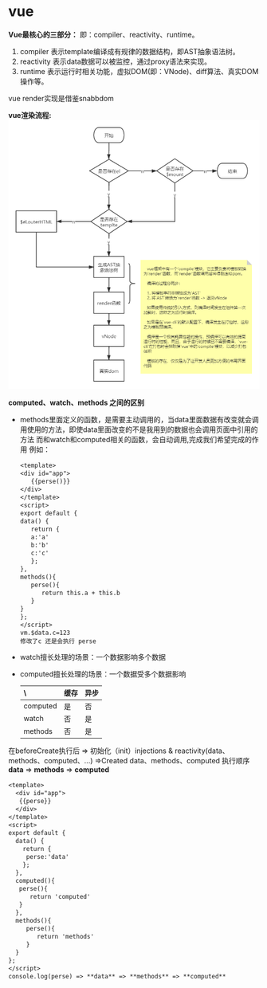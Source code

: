 # vue
**Vue最核心的三部分：**
即：compiler、reactivity、runtime。
1. compiler 表示template编译成有规律的数据结构，即AST抽象语法树。
2. reactivity 表示data数据可以被监控，通过proxy语法来实现。
3. runtime 表示运行时相关功能，虚拟DOM(即：VNode)、diff算法、真实DOM操作等。

vue render实现是借鉴snabbdom

**vue渲染流程:**
   ![vue渲染](./img/vue渲染.png)
  

**computed、watch、methods 之间的区别**
- methods里面定义的函数，是需要主动调用的，当data里面数据有改变就会调用使用的方法，即使data里面改变的不是我用到的数据也会调用页面中引用的方法
  而和watch和computed相关的函数，会自动调用,完成我们希望完成的作用
  例如：

   ```vue
   <template>
   <div id="app">
      {{perse()}}
   </div>
   </template>
   <script>
   export default {
   data() {
      return {
      a:'a'
      b:'b'
      c:'c'
      };
   },
   methods(){
      perse(){
         return this.a + this.b
      }
   }
   };
   </script>
   vm.$data.c=123
   修改了c 还是会执行 perse

   ```
- watch擅长处理的场景：一个数据影响多个数据
- computed擅长处理的场景：一个数据受多个数据影响

   | \        | 缓存 | 异步 |
   | -------- | ---- | ---- |
   | computed | 是   | 否   |
   | watch    | 否   | 是   |
   | methods  | 否   | 是   |



在beforeCreate执行后 => 初始化（init）injections & reactivity(data、methods、computed、...) =>Created
data、methods、computed 执行顺序 **data** => **methods** => **computed**
```vue
<template>
  <div id="app">
   {{perse}}
  </div>
</template>
<script>
export default {
  data() {
    return {
     perse:'data'
    };
  },
  computed(){
   perse(){
      return 'computed'
   }
  },
  methods(){
     perse(){
        return 'methods'
     }
  }
};
</script>
console.log(perse) => **data** => **methods** => **computed**
```